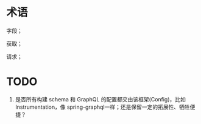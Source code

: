 
# 术语

字段；

获取；

请求；


# TODO
1. 是否所有构建 schema 和 GraphQL 的配置都交由该框架(Config)，比如 Instrumentation，像 spring-graphql一样；还是保留一定的拓展性、牺牲便捷？
